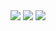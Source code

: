  <picture>
<source 
  srcset="https://github-readme-stats.vercel.app/api?username=Emiyaaaaa&icon_color=20A9A0&show_icons=true&theme=transparent&hide_border=true&title_color=00ADA2&text_color=E6EDF3&include_all_commits=true&hide_rank=true"
  media="(prefers-color-scheme: dark)"
/>
<source
  srcset="https://github-readme-stats.vercel.app/api?username=Emiyaaaaa&icon_color=20A9A0&show_icons=true&theme=transparent&hide_border=true&title_color=00ADA2&text_color=24292F&include_all_commits=true&hide_rank=true"
  media="(prefers-color-scheme: light), (prefers-color-scheme: no-preference)"
/>
<img src="https://github-readme-stats.vercel.app/api?username=Emiyaaaaa&icon_color=20A9A0&show_icons=true&theme=transparent&hide_border=true&title_color=00ADA2&text_color=E6EDF3&include_all_commits=true&hide_rank=true" />
</picture><picture>
<source 
  srcset="https://github-readme-stats.vercel.app/api/top-langs?username=Emiyaaaaa&theme=transparent&hide_border=true&title_color=00ADA2&text_color=E6EDF3&langs_count=8&layout=compact"
  media="(prefers-color-scheme: dark)"
/>
<source
  srcset="https://github-readme-stats.vercel.app/api/top-langs?username=Emiyaaaaa&theme=transparent&hide_border=true&title_color=00ADA2&text_color=24292F&langs_count=8&layout=compact"
  media="(prefers-color-scheme: light), (prefers-color-scheme: no-preference)"
/>
<img src="https://github-readme-stats.vercel.app/api/top-langs?username=Emiyaaaaa&theme=transparent&hide_border=true&title_color=00ADA2&text_color=E6EDF3&langs_count=8" />
</picture>


<picture>
<source 
  srcset="https://github-readme-stats.vercel.app/api/wakatime?username=Emiyaaaaa&theme=transparent&hide_border=true&title_color=00ADA2&text_color=E6EDF3"
  media="(prefers-color-scheme: dark)"
/>
<source
  srcset="https://github-readme-stats.vercel.app/api/wakatime?username=Emiyaaaaa&theme=transparent&hide_border=true&title_color=00ADA2&text_color=24292F"
  media="(prefers-color-scheme: light), (prefers-color-scheme: no-preference)"
/>
<img src="https://github-readme-stats.vercel.app/api/wakatime?username=Emiyaaaaa&theme=transparent&hide_border=true&title_color=00ADA2&text_color=E6EDF3" />
</picture>
